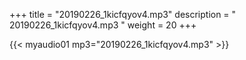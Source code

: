 +++
title = "20190226_1kicfqyov4.mp3"
description = " 20190226_1kicfqyov4.mp3 "
weight = 20
+++

{{< myaudio01 mp3="20190226_1kicfqyov4.mp3" >}}

